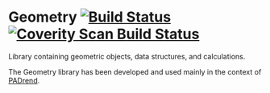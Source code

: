 # Geometry [![Build Status](https://travis-ci.org/PADrend/Geometry.svg)](https://travis-ci.org/PADrend/Geometry) [![Coverity Scan Build Status](https://scan.coverity.com/projects/1155/badge.svg)](https://scan.coverity.com/projects/1155)
Library containing geometric objects, data structures, and calculations.

The Geometry library has been developed and used mainly in the context of [PADrend](http://www.padrend.de/).
